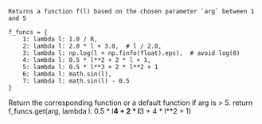     Returns a function f(l) based on the chosen parameter `arg` between 1 and 5

    f_funcs = {
        1: lambda l: 1.0 / R,
        2: lambda l: 2.0 * l + 3.0,  # l / 2.0,
        3: lambda l: np.log(l + np.finfo(float).eps),  # avoid log(0)
        4: lambda l: 0.5 * l**2 + 2 * l + 1,
        5: lambda l: 0.5 * l**3 + 2 * l**2 + 1
        6: lambda l: math.sin(l),
        7: lambda l: math.sin(l) - 0.5
    }
   Return the corresponding function or a default function if arg is > 5.
    return f_funcs.get(arg, lambda l: 0.5 * l**4 + 2 * l**3 + 4 * l**2 + 1)
